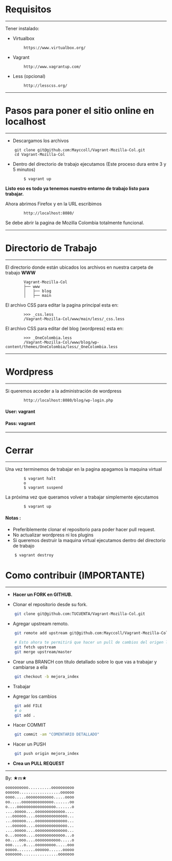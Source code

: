 # Requisitos
----------
Tener instalado:

- Virtualbox

```
        https://www.virtualbox.org/
```

- Vagrant

```
        http://www.vagrantup.com/
```

- Less (opcional)

```
        http://lesscss.org/
```

---------

# Pasos para poner el sitio online en localhost
----------

- Descargamos los archivos
```
    git clone git@github.com:Mayccoll/Vagrant-Mozilla-Col.git
    cd Vagrant-Mozilla-Col
```

- Dentro del directorio de trabajo ejecutamos
 (Este proceso dura entre 3 y 5 minutos)

```
        $ vagrant up
```

 **Listo eso es todo ya tenemos nuestro entorno de trabajo listo para trabajar.**


Ahora abrimos Firefox y en la URL escribimos

```
        http://localhost:8080/
```

Se debe abrir la pagina de Mozilla Colombia totalmente funcional.

--------
# Directorio de Trabajo
----------

El directorio donde están ubicados los archivos  en nuestra carpeta de trabajo **WWW**

```
        Vagrant-Mozilla-Col
        ├── www
        │   ├── blog
        │   ├── main

```

El archivo CSS  para editar la pagina principal esta en:

```
        >>> _css.less
        /Vagrant-Mozilla-Col/www/main/less/_css.less
```

El archivo CSS para editar del blog (wordpress) esta en:

```
        >>> _OneColombia.less
        /Vagrant-Mozilla-Col/www/blog/wp-content/themes/OneColombia/less/_OneColombia.less
```
__________
# Wordpress
----------

Si queremos acceder a la administración de wordpress

```
        http://localhost:8080/blog/wp-login.php
```

#### User: **vagrant**

#### Pass: **vagrant**

___________
# Cerrar
----------

Una vez terminemos de trabajar en la pagina apagamos la maquina virtual

```
        $ vagrant halt
        o
        $ vagrant suspend
```

La próxima vez que queramos volver a trabajar simplemente ejecutamos

```
        $ vagrant up
```

#### Notas :
- Preferiblemente clonar el repositorio para poder hacer pull request.
- No actualizar wordpress ni los plugins
- Si queremos destruir la maquina virtual ejecutamos dentro del directorio de trabajo

```
    $ vagrant destroy
```

# Como contribuir (IMPORTANTE)
----------
- **Hacer un FORK en GITHUB.**

- Clonar el repositorio desde su fork.
```bash
    git clone git@github.com:TUCUENTA/Vagrant-Mozilla-Col.git
```

- Agregar upstream remoto.
```bash
    git remote add upstream git@github.com:Mayccoll/Vagrant-Mozilla-Col.git
   
    # Esto ahora te permitirá que hacer un pull de cambios del origen localmente y combinarlos, así:
    git fetch upstream
    git merge upstream/master
```

- Crear una BRANCH con titulo detallado sobre lo que vas a trabajar y cambiarse a ella
```bash
    git checkout -b mejora_index
```

- Trabajar

- Agregar los cambios
```bash
    git add FILE
    # o
    git add .
```

- Hacer COMMIT
```bash
    git commit -am "COMENTARIO DETALLADO"
```

- Hacer un PUSH
```bash
    git push origin mejora_index
```

- **Crea un PULL REQUEST**


- - -

By: ★m★
```bash
oooooooooo..........oooooooooo
oooooo..................oooooo
oooo.....oooooooooooo.....oooo
oo.....oooooooooooooo.......oo
o....ooooooooooooooooo.......o
....ooooo....ooooooooooooo....
...oooooo....oooooooooooooo...
...oooooo....oooooooooooooo...
...oooooo....oooooooooooooo...
....ooooo....oooooooooooooo...
o...ooooo....ooooooooooooo...o
oo....ooo....ooooooooooo.....o
ooo.....o....ooooooooo.....ooo
ooooo........oooooo......ooooo
ooooooo................ooooooo

```


